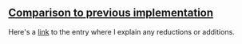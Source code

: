 ## [Comparison to previous implementation](https://www.diffchecker.com/3x983097)

Here's a [link](http://eyeswideopencv.blogspot.com/2015/03/finishing-up-with-monty-hall.html) to the entry where I explain any reductions or additions.
